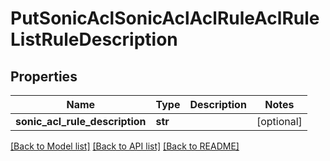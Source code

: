 # PutSonicAclSonicAclAclRuleAclRuleListRuleDescription

## Properties
Name | Type | Description | Notes
------------ | ------------- | ------------- | -------------
**sonic_acl_rule_description** | **str** |  | [optional] 

[[Back to Model list]](../README.md#documentation-for-models) [[Back to API list]](../README.md#documentation-for-api-endpoints) [[Back to README]](../README.md)


